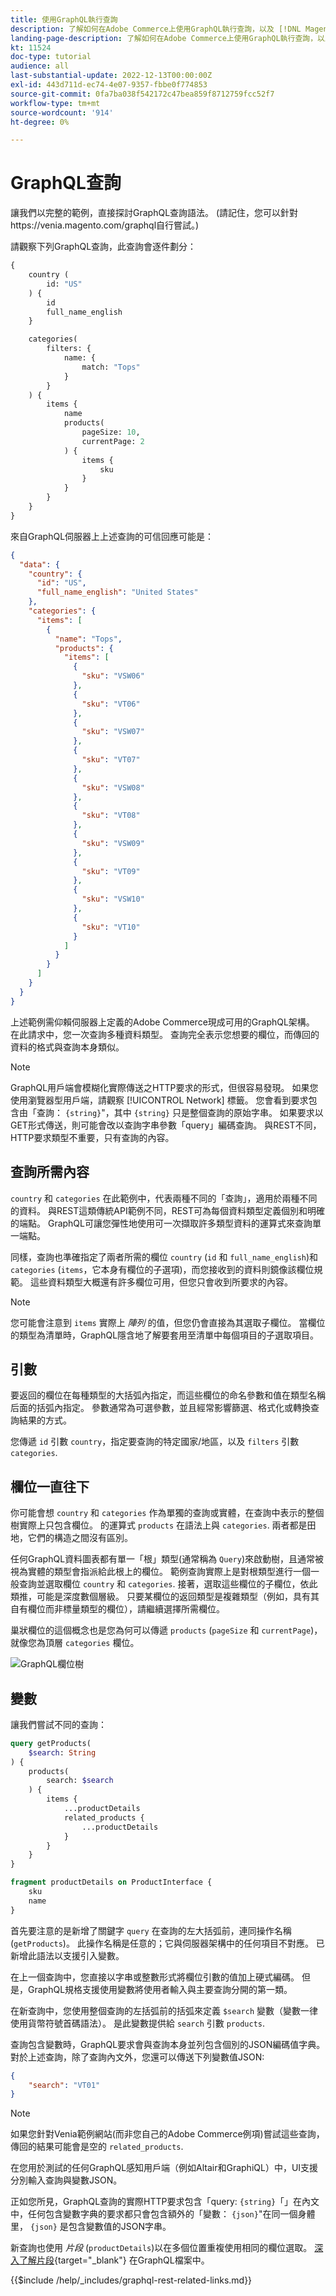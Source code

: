 ```yaml
---
title: 使用GraphQL執行查詢
description: 了解如何在Adobe Commerce上使用GraphQL執行查詢，以及 [!DNL Magento Open Source]. 此為使用GET和POST呼叫的GraphQL的簡介。
landing-page-description: 了解如何在Adobe Commerce上使用GraphQL執行查詢，以及 [!DNL Magento Open Source]. 此為使用GET和POST呼叫的GraphQL的簡介。
kt: 11524
doc-type: tutorial
audience: all
last-substantial-update: 2022-12-13T00:00:00Z
exl-id: 443d711d-ec74-4e07-9357-fbbe0f774853
source-git-commit: 0fa7ba038f542172c47bea859f8712759fcc52f7
workflow-type: tm+mt
source-wordcount: '914'
ht-degree: 0%

---
```


# GraphQL查詢

讓我們以完整的範例，直接探討GraphQL查詢語法。 (請記住，您可以針對https://venia.magento.com/graphql自行嘗試。)

請觀察下列GraphQL查詢，此查詢會逐件劃分：

```graphql
{
    country (
        id: "US"
    ) {
        id
        full_name_english
    }

    categories(
        filters: {
            name: {
                match: "Tops"
            }
        }
    ) {
        items {
            name
            products(
                pageSize: 10,
                currentPage: 2
            ) {
                items {
                    sku
                }
            }
        }
    }
}
```

來自GraphQL伺服器上上述查詢的可信回應可能是：

```json
{
  "data": {
    "country": {
      "id": "US",
      "full_name_english": "United States"
    },
    "categories": {
      "items": [
        {
          "name": "Tops",
          "products": {
            "items": [
              {
                "sku": "VSW06"
              },
              {
                "sku": "VT06"
              },
              {
                "sku": "VSW07"
              },
              {
                "sku": "VT07"
              },
              {
                "sku": "VSW08"
              },
              {
                "sku": "VT08"
              },
              {
                "sku": "VSW09"
              },
              {
                "sku": "VT09"
              },
              {
                "sku": "VSW10"
              },
              {
                "sku": "VT10"
              }
            ]
          }
        }
      ]
    }
  }
}
```

上述範例需仰賴伺服器上定義的Adobe Commerce現成可用的GraphQL架構。 在此請求中，您一次查詢多種資料類型。 查詢完全表示您想要的欄位，而傳回的資料的格式與查詢本身類似。

>[!NOTE]
>
>GraphQL用戶端會模糊化實際傳送之HTTP要求的形式，但很容易發現。 如果您使用瀏覽器型用戶端，請觀察 [!UICONTROL Network] 標籤。 您會看到要求包含由「查詢： `{string}`&quot;，其中 `{string}` 只是整個查詢的原始字串。 如果要求以GET形式傳送，則可能會改以查詢字串參數「query」編碼查詢。 與REST不同，HTTP要求類型不重要，只有查詢的內容。


## 查詢所需內容

`country` 和 `categories` 在此範例中，代表兩種不同的「查詢」，適用於兩種不同的資料。 與REST這類傳統API範例不同，REST可為每個資料類型定義個別和明確的端點。 GraphQL可讓您彈性地使用可一次擷取許多類型資料的運算式來查詢單一端點。

同樣，查詢也準確指定了兩者所需的欄位 `country` (`id` 和 `full_name_english`)和 `categories` (`items`，它本身有欄位的子選項)，而您接收到的資料則鏡像該欄位規範。 這些資料類型大概還有許多欄位可用，但您只會收到所要求的內容。


>[!NOTE]
>
>您可能會注意到 `items` 實際上 _陣列_ 的值，但您仍會直接為其選取子欄位。 當欄位的類型為清單時，GraphQL隱含地了解要套用至清單中每個項目的子選取項目。

## 引數

要返回的欄位在每種類型的大括弧內指定，而這些欄位的命名參數和值在類型名稱后面的括弧內指定。 參數通常為可選參數，並且經常影響篩選、格式化或轉換查詢結果的方式。

您傳遞 `id` 引數 `country`，指定要查詢的特定國家/地區，以及 `filters` 引數 `categories`.

## 欄位一直往下

你可能會想 `country` 和 `categories` 作為單獨的查詢或實體，在查詢中表示的整個樹實際上只包含欄位。 的運算式 `products` 在語法上與 `categories`. 兩者都是田地，它們的構造之間沒有區別。

任何GraphQL資料圖表都有單一「根」類型(通常稱為 `Query`)來啟動樹，且通常被視為實體的類型會指派給此根上的欄位。 範例查詢實際上是對根類型進行一個一般查詢並選取欄位 `country` 和 `categories`. 接著，選取這些欄位的子欄位，依此類推，可能是深度數個層級。 只要某欄位的返回類型是複雜類型（例如，具有其自有欄位而非標量類型的欄位），請繼續選擇所需欄位。

巢狀欄位的這個概念也是您為何可以傳遞 `products` (`pageSize` 和 `currentPage`)，就像您為頂層 `categories` 欄位。

![GraphQL欄位樹](../assets/graphql-field-tree.png)

## 變數

讓我們嘗試不同的查詢：

```graphql
query getProducts(
    $search: String
) {
    products(
        search: $search
    ) {
        items {
            ...productDetails
            related_products {
                ...productDetails
            }
        }
    }
}

fragment productDetails on ProductInterface {
    sku
    name
}
```

首先要注意的是新增了關鍵字 `query` 在查詢的左大括弧前，連同操作名稱(`getProducts`)。 此操作名稱是任意的；它與伺服器架構中的任何項目不對應。 已新增此語法以支援引入變數。

在上一個查詢中，您直接以字串或整數形式將欄位引數的值加上硬式編碼。 但是，GraphQL規格支援使用變數將使用者輸入與主要查詢分開的第一類。

在新查詢中，您使用整個查詢的左括弧前的括弧來定義 `$search` 變數（變數一律使用貨幣符號首碼語法）。 是此變數提供給 `search` 引數 `products`.

查詢包含變數時，GraphQL要求會與查詢本身並列包含個別的JSON編碼值字典。 對於上述查詢，除了查詢內文外，您還可以傳送下列變數值JSON:

```json
{
    "search": "VT01"
}
```

>[!NOTE]
>
>如果您針對Venia範例網站(而非您自己的Adobe Commerce例項)嘗試這些查詢，傳回的結果可能會是空的 `related_products`.

在您用於測試的任何GraphQL感知用戶端（例如Altair和GraphiQL）中，UI支援分別輸入查詢與變數JSON。

正如您所見，GraphQL查詢的實際HTTP要求包含「query: `{string}`「」在內文中，任何包含變數字典的要求都只會包含額外的「變數： `{json}`&quot;在同一個身體里， `{json}` 是包含變數值的JSON字串。

新查詢也使用 _片段_ (`productDetails`)以在多個位置重複使用相同的欄位選取。 [深入了解片段](https://graphql.org/learn/queries/#fragments){target="_blank"} 在GraphQL檔案中。

{{$include /help/_includes/graphql-rest-related-links.md}}
